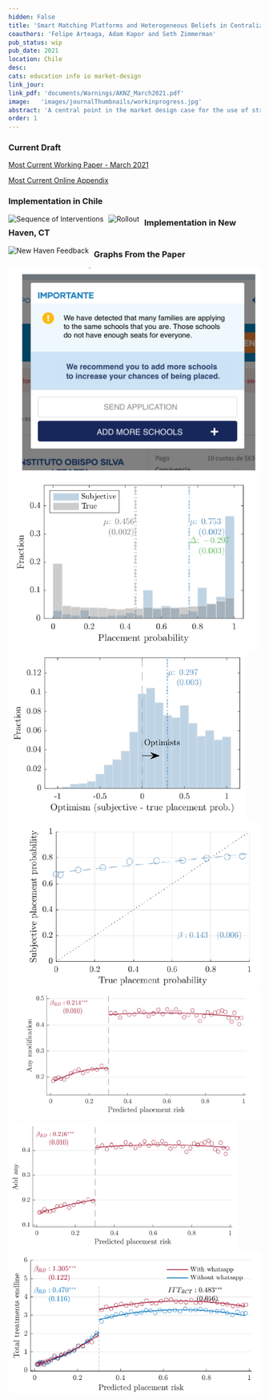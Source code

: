 ```yaml
---
hidden: False
title: 'Smart Matching Platforms and Heterogeneous Beliefs in Centralized School Choice'
coauthors: 'Felipe Arteaga, Adam Kapor and Seth Zimmerman'
pub_status: wip
pub_date: 2021
location: Chile
desc:
cats: education info io market-design
link_jour:
link_pdf: 'documents/Warnings/AKNZ_March2021.pdf'
image:   'images/journalThumbnails/workinprogress.jpg'
abstract: 'A central point in the market design case for the use of strategyproof assignment mechanisms in school choice is that they relieve applicants of the need to strategize on the basis of beliefs about admissions chances. This paper shows that beliefs about admissions chances shape choice outcomes even when the assignment mechanism is strategyproof by influencing the way applicants search for schools, and that smart matching platforms providing live feedback on admissions chances help applicants search more effectively. Motivated by a model in which applicants engage in costly search for schools and over-optimism can lead to under-search, we use data from a large-scale survey of choice participants in Chile to show that learning about schools is hard, that beliefs about admissions chances guide the decision to stop searching, and that applicants systematically underestimate nonplacement risk. We then use RCT and RD research designs to evaluate live feedback policies at scale in the Chilean and New Haven choice systems. We find that 22 percent of applicants submitting applications where risks of nonplacement are high respond to warnings by adding schools to their list, reducing their nonplacement risk by 58 percent. These results replicate across settings and over time. We conclude that reducing the strategic burden of school choice requires not just strategyproofness inside the centralized system, but also choice supports for the strategic decisions that inevitably remain outside of it.'
order: 1
---
```



### Current Draft

[Most Current Working Paper - March 2021](../work/documents/Warnings/AKNZ_March2021.pdf)

[Most Current Online Appendix](../work/documents/Warnings/OnlineAppendix.pdf)


### Implementation in Chile

<img src="../work/documents/Warnings/sequence.png"
     alt="Sequence of Interventions"
     style="float: left; margin-right: 10px;" />


<img src="../work/documents/Warnings/rollout.png"
          alt="Rollout"
          style="float: left; margin-right: 10px;" />


### Implementation in New Haven, CT 
<img src="../work/documents/Warnings/NewHaven_Warning.png"
                              alt="New Haven Feedback"
                              style="float: left; margin-right: 10px;" />

### Graphs From the Paper

<div class='full'>
  <div class='row'>
    <div class='large-12 columns'>
      <div class='mod modBoxedSlider'>
        <div class='slides'>
        <div class='slide'>
          <img alt="" src="documents/Warnings/figure_0.png" />
        </div>
        <div class='slide'>
          <img alt="" src="documents/Warnings/figure_1.png" />
        </div>
          <div class='slide'>
            <img alt="" src="documents/Warnings/figure_2.png" />
          </div>
          <div class='slide'>
            <img alt="" src="documents/Warnings/figure_3.png" />
          </div>
          <div class='slide'>
            <img alt="" src="documents/Warnings/figure_4a.png" />
          </div>
          <div class='slide'>
            <img alt="" src="documents/Warnings/figure_4b.png" />
          </div>
          <div class='slide'>
            <img alt="" src="documents/Warnings/figure_5.png" />
          </div>
        </div>
      </div>
    </div>
  </div>
